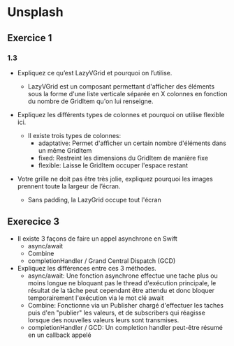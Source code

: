 # Unsplash

## Exercice 1

### 1.3

- Expliquez ce qu’est LazyVGrid et pourquoi on l’utilise.
    - LazyVGrid est un composant permettant d'afficher des éléments sous la forme d'une liste verticale séparée en X colonnes en fonction du nombre de GridItem qu'on lui renseigne.

- Expliquez les différents types de colonnes et pourquoi on utilise flexible ici.
    - Il existe trois types de colonnes:
        - adaptative: Permet d'afficher un certain nombre d'éléments dans un même GridItem
        - fixed: Restreint les dimensions du GridItem de manière fixe
        - flexible: Laisse le GridItem occuper l'espace restant

- Votre grille ne doit pas être très jolie, expliquez pourquoi les images prennent toute la largeur de l’écran.
    - Sans padding, la LazyGrid occupe tout l'écran

## Exerecice 3

- Il existe 3 façons de faire un appel asynchrone en Swift
    - async/await
    - Combine
    - completionHandler / Grand Central Dispatch (GCD)
- Expliquez les différences entre ces 3 méthodes.
    - async/await: Une fonction asynchrone effectue une tache plus ou moins longue ne bloquant pas le thread d'exécution principale, le résultat de la tâche peut cependant être attendu et donc bloquer temporairement l'exécution via le mot clé await
    - Combine: Fonctionne via un Publisher chargé d'effectuer les taches puis d'en "publier" les valeurs, et de subscribers qui réagisse lorsque des nouvelles valeurs leurs sont transmises.
    - completionHandler / GCD: Un completion handler peut-être résumé en un callback appelé 